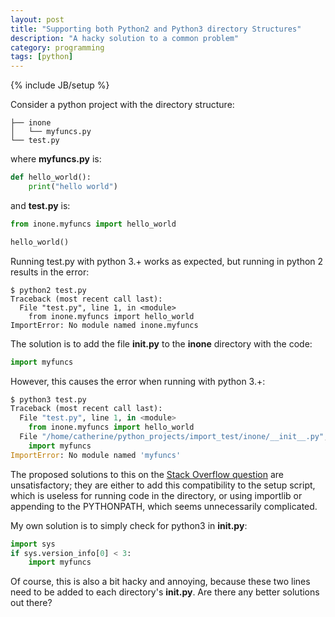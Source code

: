 ```yaml
---
layout: post
title: "Supporting both Python2 and Python3 directory Structures"
description: "A hacky solution to a common problem"
category: programming
tags: [python]
---
```

{% include JB/setup %}

Consider a python project with the directory structure:

```
├── inone
│   └── myfuncs.py
└── test.py
```

where **myfuncs.py** is:

```python
def hello_world():
    print("hello world")
```

and **test.py** is:

```python
from inone.myfuncs import hello_world

hello_world()
```

Running test.py with python 3.+ works as expected, but running in python 2 results in the error:

```
$ python2 test.py 
Traceback (most recent call last):
  File "test.py", line 1, in <module>
    from inone.myfuncs import hello_world
ImportError: No module named inone.myfuncs
```

The solution is to add the file **__init__.py** to the **inone** directory with the code:

```python
import myfuncs
```

However, this causes the error when running with python 3.+:

```python
$ python3 test.py 
Traceback (most recent call last):
  File "test.py", line 1, in <module>
    from inone.myfuncs import hello_world
  File "/home/catherine/python_projects/import_test/inone/__init__.py", line 1, in <module>
    import myfuncs
ImportError: No module named 'myfuncs'
```

The proposed solutions to this on the [Stack Overflow question](http://stackoverflow.com/questions/23952074/import-structure-that-works-both-in-packages-and-out-in-both-python-2-and-3) are unsatisfactory; they are either to add this compatibility to the setup script, which is useless for running code in the directory, or using importlib or appending to the PYTHONPATH, which seems unnecessarily complicated.

My own solution is to simply check for python3 in **__init__.py**:

```python
import sys
if sys.version_info[0] < 3:
    import myfuncs
```

Of course, this is also a bit hacky and annoying, because these two lines need to be added to each directory's **__init__.py**. Are there any better solutions out there?


